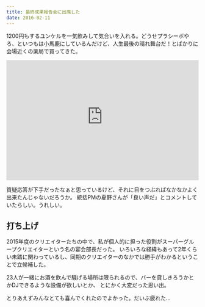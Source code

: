 ```yaml
---
title: 最終成果報告会に出席した
date: 2016-02-11
---
```


1200円もするユンケルを一気飲みして気合いを入れる。どうせプラシーボやろ、といつもは小馬鹿にしているんだけど、人生最後の晴れ舞台だ！とばかりに会場近くの薬局で買ってきた。

<iframe width="100%" height="315" src="https://www.youtube-nocookie.com/embed/cEENNrBPiIE?rel=0&amp;showinfo=0" frameborder="0" allowfullscreen noci></iframe>

質疑応答が下手だったなぁと思っているけど、それに目をつぶればなかなかよく出来たんじゃないだろうか。
統括PMの夏野さんが「良い声だ」とコメントしていたらしい。うれしい。

## 打ち上げ

2015年度のクリエイターたちの中で、私が個人的に担った役割がスーパーグループクリエイターという名の宴会部長だった。
いろいろな経緯もあって2年くらい未踏に関わっているし、同期のクリエイターのなかでは勝手がわかるということで立候補した。

23人が一緒にお酒を飲んで騒げる場所は限られるので、バーを貸しきろうかとかDJできるような設備が欲しいとか、
とにかく大変だった思い出。

とりあえずみんなとても喜んでくれたのでよかった。だいぶ疲れた…
